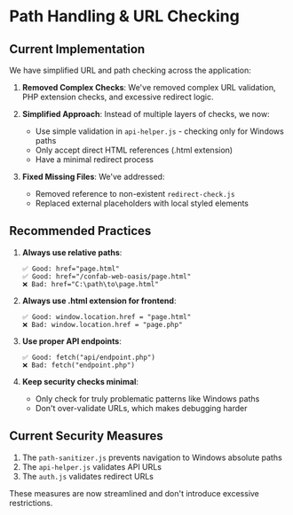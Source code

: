 # Path Handling & URL Checking

## Current Implementation

We have simplified URL and path checking across the application:

1. **Removed Complex Checks**: We've removed complex URL validation, PHP extension checks, and excessive redirect logic.

2. **Simplified Approach**: Instead of multiple layers of checks, we now:
   - Use simple validation in `api-helper.js` - checking only for Windows paths
   - Only accept direct HTML references (.html extension)
   - Have a minimal redirect process

3. **Fixed Missing Files**: We've addressed:
   - Removed reference to non-existent `redirect-check.js`
   - Replaced external placeholders with local styled elements

## Recommended Practices

1. **Always use relative paths**: 
   ```
   ✅ Good: href="page.html"
   ✅ Good: href="/confab-web-oasis/page.html"
   ❌ Bad: href="C:\path\to\page.html"
   ```

2. **Always use .html extension for frontend**:
   ```
   ✅ Good: window.location.href = "page.html"
   ❌ Bad: window.location.href = "page.php" 
   ```

3. **Use proper API endpoints**:
   ```
   ✅ Good: fetch("api/endpoint.php")
   ❌ Bad: fetch("endpoint.php")
   ```

4. **Keep security checks minimal**:
   - Only check for truly problematic patterns like Windows paths
   - Don't over-validate URLs, which makes debugging harder

## Current Security Measures

1. The `path-sanitizer.js` prevents navigation to Windows absolute paths
2. The `api-helper.js` validates API URLs
3. The `auth.js` validates redirect URLs

These measures are now streamlined and don't introduce excessive restrictions.
